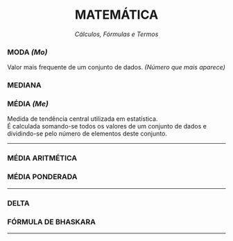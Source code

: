 <h1 align="center">MATEMÁTICA</h1>
<p align="center"><i>Cálculos, Fórmulas e Termos</i></p>

<h3>MODA <i>(Mo)</i></h3>
<p>Valor mais frequente de um conjunto de dados. <i>(Número que mais aparece)</i>
</p>

<h3>MEDIANA</h3>
<p></p>

<h3>MÉDIA <i>(Me)</i></h3>
<p>Medida de tendência central utilizada em estatística.<br>
É calculada somando-se todos os valores de um conjunto de dados e dividindo-se pelo número de elementos deste conjunto.
</p>
<hr>

<h3>MÉDIA ARITMÉTICA</h3>
<p></p>

<h3>MÉDIA PONDERADA</h3>
<p></p>
<hr>

<h3>DELTA</h3>
<p></p>

<h3>FÓRMULA DE BHASKARA</h3>
<p></p>
<hr>
